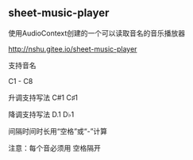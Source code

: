 ## sheet-music-player
使用AudioContext创建的一个可以读取音名的音乐播放器

http://nshu.gitee.io/sheet-music-player

支持音名

C1 - C8

升调支持写法 C#1 C♯1

降调支持写法 D.1 D♭1

间隔时间时长用“空格”或“-”计算

注意：每个音必须用 空格隔开